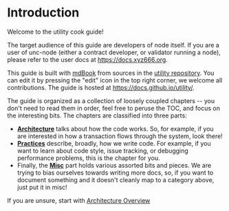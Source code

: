 # Introduction

Welcome to the utility cook guide!

The target audience of this guide are developers of node itself. If you are
a user of unc-node (either a contract developer, or validator running a node),
please refer to the user docs at <https://docs.xyz666.org>.

This guide is built with [mdBook](https://rust-lang.github.io/mdBook/)
from sources in the [utility repository](https://github.com/utnet-org/utility/).
You can edit it by pressing the "edit" icon in the top right corner, we welcome
all contributions. The guide is hosted at <https://docs.github.io/utility/>.

The guide is organized as a collection of loosely coupled chapters -- you don't
need to read them in order, feel free to peruse the TOC, and focus on
the interesting bits. The chapters are classified into three parts:

* [**Architecture**](./src/architecture/) talks about how the code works.
  So, for example, if you are interested in how a transaction flows through the
  system, look there!
* [**Practices**](./practices/) describe, broadly, how we write code.
  For example, if you want to learn about code style, issue tracking, or
  debugging performance problems, this is the chapter for you.
* Finally, the [**Misc**](./misc/) part holds various assorted bits
  and pieces. We are trying to bias ourselves towards writing more docs, so, if
  you want to document something and it doesn't cleanly map to a category above,
  just put it in misc!

If you are unsure, start with [Architecture Overview](./src/architecture/)
